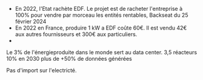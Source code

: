 * En 2022, l'Etat rachète EDF. Le projet est de racheter l'entreprise à 100% pour vendre par morceau les entités rentables, Backseat du 25 février 2024
* En 2022 en France, produire 1 kW a EDF coûte 60€. Il est vendu 42€ aux autres fournisseurs et 300€ aux particuliers.
*

Le 3% de l'énergieproduite dans le monde sert au data center. 3,5 réacteurs 10% en 2030 plus de +50% de données générées

Pas d'import sur l'electricté.
